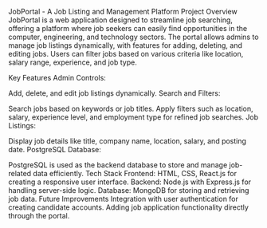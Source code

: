 JobPortal - A Job Listing and Management Platform
Project Overview
JobPortal is a web application designed to streamline job searching, offering a platform where job seekers can easily find opportunities in the computer, engineering, and technology sectors. The portal allows admins to manage job listings dynamically, with features for adding, deleting, and editing jobs. Users can filter jobs based on various criteria like location, salary range, experience, and job type.

Key Features
Admin Controls:

Add, delete, and edit job listings dynamically.
Search and Filters:

Search jobs based on keywords or job titles.
Apply filters such as location, salary, experience level, and employment type for refined job searches.
Job Listings:

Display job details like title, company name, location, salary, and posting date.
PostgreSQL Database:

PostgreSQL is used as the backend database to store and manage job-related data efficiently.
Tech Stack
Frontend: HTML, CSS, React.js for creating a responsive user interface.
Backend: Node.js with Express.js for handling server-side logic.
Database: MongoDB for storing and retrieving job data.
Future Improvements
Integration with user authentication for creating candidate accounts.
Adding job application functionality directly through the portal.
